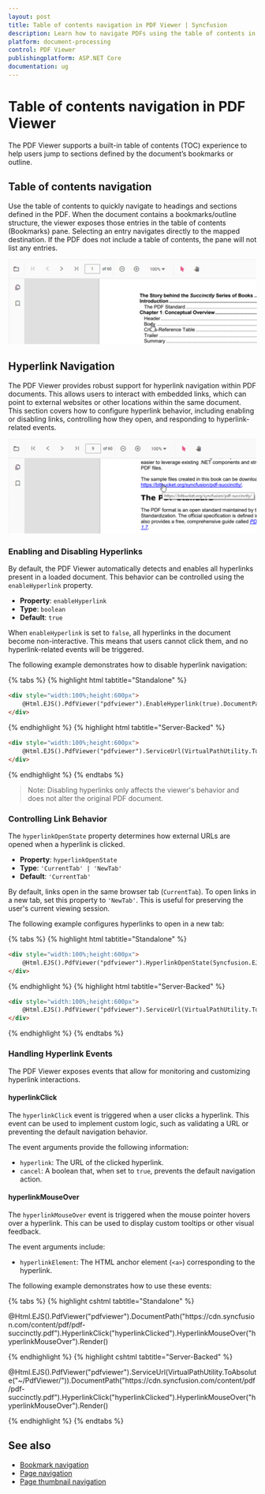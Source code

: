 ```yaml
---
layout: post
title: Table of contents navigation in PDF Viewer | Syncfusion
description: Learn how to navigate PDFs using the table of contents in the Syncfusion PDF Viewer control for ASP.NET Core.
platform: document-processing
control: PDF Viewer
publishingplatform: ASP.NET Core
documentation: ug
---
```


# Table of contents navigation in PDF Viewer

The PDF Viewer supports a built-in table of contents (TOC) experience to help users jump to sections defined by the document’s bookmarks or outline.

## Table of contents navigation

Use the table of contents to quickly navigate to headings and sections defined in the PDF. When the document contains a bookmarks/outline structure, the viewer exposes those entries in the table of contents (Bookmarks) pane. Selecting an entry navigates directly to the mapped destination. If the PDF does not include a table of contents, the pane will not list any entries.

![Table of contents pane in PDF Viewer](../images/toc.png)

## Hyperlink Navigation

The PDF Viewer provides robust support for hyperlink navigation within PDF documents. This allows users to interact with embedded links, which can point to external websites or other locations within the same document. This section covers how to configure hyperlink behavior, including enabling or disabling links, controlling how they open, and responding to hyperlink-related events.

![Hyperlink Navigation in PDF Viewer](../images/link.png)

### Enabling and Disabling Hyperlinks

By default, the PDF Viewer automatically detects and enables all hyperlinks present in a loaded document. This behavior can be controlled using the `enableHyperlink` property.

- **Property**: `enableHyperlink`
- **Type**: `boolean`
- **Default**: `true`

When `enableHyperlink` is set to `false`, all hyperlinks in the document become non-interactive. This means that users cannot click them, and no hyperlink-related events will be triggered.

The following example demonstrates how to disable hyperlink navigation:

{% tabs %}
{% highlight html tabtitle="Standalone" %}
```html
<div style="width:100%;height:600px">
    @Html.EJS().PdfViewer("pdfviewer").EnableHyperlink(true).DocumentPath("https://cdn.syncfusion.com/content/pdf/hive-succinctly.pdf").Render()
</div>
```
{% endhighlight %}
{% highlight html tabtitle="Server-Backed" %}
```html
<div style="width:100%;height:600px">
    @Html.EJS().PdfViewer("pdfviewer").ServiceUrl(VirtualPathUtility.ToAbsolute("~/api/PdfViewer/")).EnableHyperlink(true).DocumentPath("https://cdn.syncfusion.com/content/pdf/hive-succinctly.pdf").Render()
</div>
```
{% endhighlight %}
{% endtabs %}

> Note: Disabling hyperlinks only affects the viewer's behavior and does not alter the original PDF document.
### Controlling Link Behavior

The `hyperlinkOpenState` property determines how external URLs are opened when a hyperlink is clicked.

- **Property**: `hyperlinkOpenState`
- **Type**: `'CurrentTab' | 'NewTab'`
- **Default**: `'CurrentTab'`

By default, links open in the same browser tab (`CurrentTab`). To open links in a new tab, set this property to `'NewTab'`. This is useful for preserving the user's current viewing session.

The following example configures hyperlinks to open in a new tab:

{% tabs %}
{% highlight html tabtitle="Standalone" %}
```html
<div style="width:100%;height:600px">
    @Html.EJS().PdfViewer("pdfviewer").HyperlinkOpenState(Syncfusion.EJ2.PdfViewer.LinkTarget.NewTab).DocumentPath("https://cdn.syncfusion.com/content/pdf/hive-succinctly.pdf").Render()
</div>
```
{% endhighlight %}
{% highlight html tabtitle="Server-Backed" %}
```html
<div style="width:100%;height:600px">
    @Html.EJS().PdfViewer("pdfviewer").ServiceUrl(VirtualPathUtility.ToAbsolute("~/api/PdfViewer/")).HyperlinkOpenState(Syncfusion.EJ2.PdfViewer.LinkTarget.NewTab).DocumentPath("https://cdn.syncfusion.com/content/pdf/hive-succinctly.pdf").Render()
</div>
```
{% endhighlight %}
{% endtabs %}

### Handling Hyperlink Events

The PDF Viewer exposes events that allow for monitoring and customizing hyperlink interactions.

#### hyperlinkClick

The `hyperlinkClick` event is triggered when a user clicks a hyperlink. This event can be used to implement custom logic, such as validating a URL or preventing the default navigation behavior.

The event arguments provide the following information:
- `hyperlink`: The URL of the clicked hyperlink.
- `cancel`: A boolean that, when set to `true`, prevents the default navigation action.

#### hyperlinkMouseOver

The `hyperlinkMouseOver` event is triggered when the mouse pointer hovers over a hyperlink. This can be used to display custom tooltips or other visual feedback.

The event arguments include:
- `hyperlinkElement`: The HTML anchor element (`<a>`) corresponding to the hyperlink.

The following example demonstrates how to use these events:

{% tabs %}
{% highlight cshtml tabtitle="Standalone" %}

<div id="e-pv-e-sign-pdfViewer-div">
    @Html.EJS().PdfViewer("pdfviewer").DocumentPath("https://cdn.syncfusion.com/content/pdf/pdf-succinctly.pdf").HyperlinkClick("hyperlinkClicked").HyperlinkMouseOver("hyperlinkMouseOver").Render()
</div>

<script>
    function hyperlinkClicked(args) {
        // Log the URL of the clicked hyperlink
        console.log('Hyperlink Clicked:', args.hyperlink);

        // To prevent the default navigation behavior, set args.cancel to true
        // args.cancel = true;
    }

    function hyperlinkMouseOver(args) {
        // Log the URL of the hyperlink being hovered over
        console.log('Hyperlink Mouse Over:', args.hyperlinkElement.href);
    }
</script>

{% endhighlight %}
{% highlight cshtml tabtitle="Server-Backed" %}

<div id="e-pv-e-sign-pdfViewer-div">
    @Html.EJS().PdfViewer("pdfviewer").ServiceUrl(VirtualPathUtility.ToAbsolute("~/PdfViewer/")).DocumentPath("https://cdn.syncfusion.com/content/pdf/pdf-succinctly.pdf").HyperlinkClick("hyperlinkClicked").HyperlinkMouseOver("hyperlinkMouseOver").Render()
</div>

<script>
    function hyperlinkClicked(args) {
        // Log the URL of the clicked hyperlink
        console.log('Hyperlink Clicked:', args.hyperlink);

        // To prevent the default navigation behavior, set args.cancel to true
        // args.cancel = true;
    }

    function hyperlinkMouseOver(args) {
        // Log the URL of the hyperlink being hovered over
        console.log('Hyperlink Mouse Over:', args.hyperlinkElement.href);
    }
</script>

{% endhighlight %}
{% endtabs %}

## See also

- [Bookmark navigation](./bookmark-navigation.md)
- [Page navigation](./page-navigation.md)
- [Page thumbnail navigation](./page-thumbnail-navigation.md)
